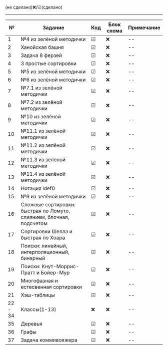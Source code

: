 

(не сделано)❌/☑(сделано)

---

| №   | Задание                 | Код | Блок схема | Примечание |
| --- | ----------------------- | --- | ---------- | ---------- |
| 1   | №4 из зелёной методички | ☑   | ❌          | --        |
| 2   | Ханойская башня         | ☑   | ❌          | --        |
| 3   | Задача 8 ферзей         | ☑   | ❌          | --        |
| 4   | 3 простые сортировки    | ☑   | ❌          | --        |
| 5   | №5 из зелёной методички | ☑   | ❌          | --        |
| 6   | №6 из зелёной методички | ☑   | ❌          | --        |
| 7   | №7.1 из зелёной методички | ☑   | ❌          | --        |
| 8   | №7.2 из зелёной методички | ☑   | ❌          | --        |
| 9   | №10 из зелёной методички | ☑   | ❌          | --        |
| 10   | №11.1 из зелёной методички | ☑   | ❌          | --        |
| 11   | №11.2 из зелёной методички | ☑   | ❌          | --        |
| 12   | №11.3 из зелёной методички | ☑   | ❌          | --        |
| 13   | №11.4 из зелёной методички | ☑   | ❌          | --        |
| 14   | Нотация idef0               | ☑   | ❌          | --        |
| 15   | №9 из зелёной методички | ☑   | ❌          | --        |
| 16   |  Сложные сортировки: быстрая по Ломуто, слиянием, блочная, подсчетом  | ☑   | ❌          | --        |
| 17   |  Сортировки Шелла и быстрая по Хоара  | ☑   | ❌          | --        |
| 18   |  Поиски: линейный, интерполяционный, бинарный  | ☑   | ❌          | --        |
| 19   |  Поиски: Кнут-Моррис-Пратт и Бойер-Мур  | ☑   | ❌          | --        |
| 20   |  Многофазная и естесвенная сортировки  | ☑   | ❌          | --        |
| 21   |  Хэш-таблицы  | ☑   | ❌          | --        |
| 22 - 34  |  Классы(1-13)  | ❌   | ❌          | --        |
| 35   |  Деревья  | ☑   | ❌          | --        |
| 36   |  Графы  | ☑   | ❌          | --        |
| 37   |  Задача коммивояжера  | ☑   | ❌          | --        |





